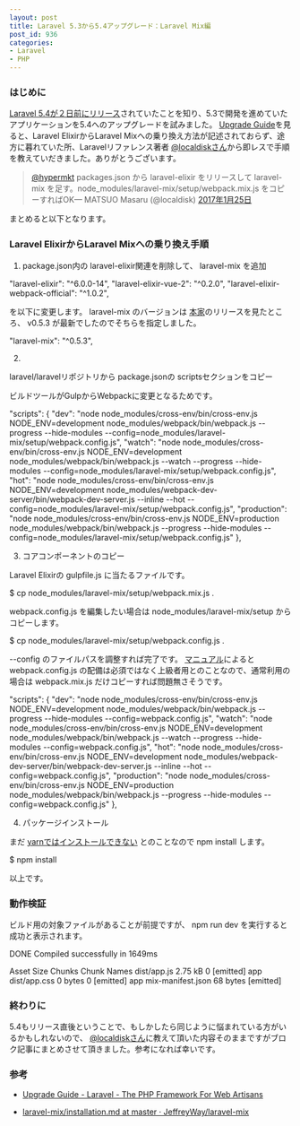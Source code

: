```yaml
---
layout: post
title: Laravel 5.3から5.4アップグレード：Laravel Mix編
post_id: 936
categories: 
- Laravel
- PHP
---
```


### はじめに



[Laravel 5.4が２日前にリリース](https://laravel-news.com/category/laravel-5.4)されていたことを知り、5.3で開発を進めていたアプリケーションを5.4へのアップグレードを試みました。
[Upgrade Guide](https://laravel.com/docs/5.4/upgrade)を見ると、Laravel ElixirからLaravel Mixへの乗り換え方法が記述されておらず、途方に暮れていた所、Laravelリファレンス著者
[@localdiskさん](https://twitter.com/localdisk)から即レスで手順を教えていだきました。ありがとうございます。


>[@hypermkt](https://twitter.com/hypermkt) packages.json から laravel-elixir をリリースして laravel-mix を足す。node_modules/laravel-mix/setup/webpack.mix.js をコピーすればOK— MATSUO Masaru (@localdisk) 
[2017年1月25日](https://twitter.com/localdisk/status/824262581476921344)





まとめると以下となります。


### Laravel ElixirからLaravel Mixへの乗り換え手順



1. package.json内の 
laravel-elixir関連を削除して、
laravel-mix を追加


"laravel-elixir": "^6.0.0-14",
"laravel-elixir-vue-2": "^0.2.0",
"laravel-elixir-webpack-official": "^1.0.2",

を以下に変更します。
laravel-mix のバージョンは
[本家](https://github.com/JeffreyWay/laravel-mix)のリリースを見たところ、
v0.5.3 が最新でしたのでそちらを指定しました。


"laravel-mix": "^0.5.3",


2. 
laravel/laravelリポジトリから 
package.jsonの
scriptsセクションをコピー

ビルドツールがGulpからWebpackに変更となるためです。


"scripts": {
"dev": "node node_modules/cross-env/bin/cross-env.js NODE_ENV=development node_modules/webpack/bin/webpack.js --progress --hide-modules --config=node_modules/laravel-mix/setup/webpack.config.js",
"watch": "node node_modules/cross-env/bin/cross-env.js NODE_ENV=development node_modules/webpack/bin/webpack.js --watch --progress --hide-modules --config=node_modules/laravel-mix/setup/webpack.config.js",
"hot": "node node_modules/cross-env/bin/cross-env.js NODE_ENV=development node_modules/webpack-dev-server/bin/webpack-dev-server.js --inline --hot --config=node_modules/laravel-mix/setup/webpack.config.js",
"production": "node node_modules/cross-env/bin/cross-env.js NODE_ENV=production node_modules/webpack/bin/webpack.js --progress --hide-modules --config=node_modules/laravel-mix/setup/webpack.config.js"
},


3. コアコンポーネントのコピー

Laravel Elixirの 
gulpfile.js に当たるファイルです。


$ cp node_modules/laravel-mix/setup/webpack.mix.js .

webpack.config.js を編集したい場合は node_modules/laravel-mix/setup からコピーします。


$ cp node_modules/laravel-mix/setup/webpack.config.js .


--config のファイルパスを調整すれば完了です。
[マニュアル](https://github.com/JeffreyWay/laravel-mix/blob/master/docs/installation.md)によると 
webpack.config.js の配備は必須ではなく上級者用とのことなので、通常利用の場合は
webpack.mix.js だけコピーすれば問題無さそうです。


"scripts": { "dev": "node node_modules/cross-env/bin/cross-env.js NODE_ENV=development node_modules/webpack/bin/webpack.js --progress --hide-modules --config=webpack.config.js", "watch": "node node_modules/cross-env/bin/cross-env.js NODE_ENV=development node_modules/webpack/bin/webpack.js --watch --progress --hide-modules --config=webpack.config.js", "hot": "node node_modules/cross-env/bin/cross-env.js NODE_ENV=development node_modules/webpack-dev-server/bin/webpack-dev-server.js --inline --hot --config=webpack.config.js", "production": "node node_modules/cross-env/bin/cross-env.js NODE_ENV=production node_modules/webpack/bin/webpack.js --progress --hide-modules --config=webpack.config.js" },


4. パッケージインストール

まだ 
[yarnではインストールできない](https://github.com/JeffreyWay/laravel-mix/issues/82) とのことなので 
npm install します。


$ npm install

以上です。


### 動作検証


ビルド用の対象ファイルがあることが前提ですが、 
npm run dev を実行すると成功と表示されます。


DONE Compiled successfully in 1649ms

Asset Size Chunks Chunk Names
dist/app.js 2.75 kB 0 [emitted] app
dist/app.css 0 bytes 0 [emitted] app
mix-manifest.json 68 bytes [emitted]


### 終わりに


5.4もリリース直後ということで、もしかしたら同じように悩まれている方がいるかもしれないので、
[@localdiskさん](https://twitter.com/localdisk)に教えて頂いた内容そのままですがブロク記事にまとめさせて頂きました。参考になれば幸いです。


### 参考



*  [Upgrade Guide - Laravel - The PHP Framework For Web Artisans](https://laravel.com/docs/5.4/upgrade)


*  [laravel-mix/installation.md at master · JeffreyWay/laravel-mix](https://github.com/JeffreyWay/laravel-mix/blob/master/docs/installation.md)
